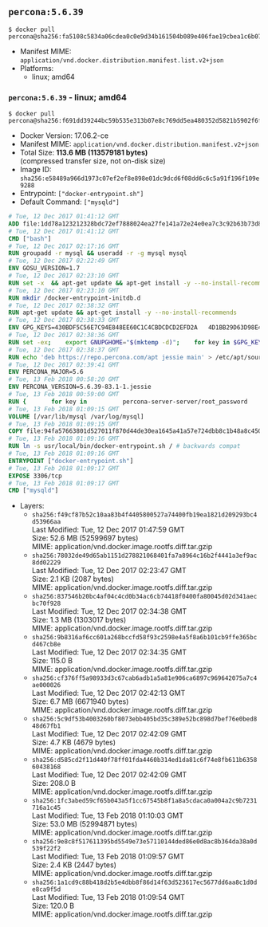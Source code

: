 ## `percona:5.6.39`

```console
$ docker pull percona@sha256:fa5108c5834a06cdea0c0e9d34b161504b089e406fae19cbea1c6b07989f54db
```

-	Manifest MIME: `application/vnd.docker.distribution.manifest.list.v2+json`
-	Platforms:
	-	linux; amd64

### `percona:5.6.39` - linux; amd64

```console
$ docker pull percona@sha256:f691dd39244bc59b535e313b07e8c769dd5ea480352d5821b5902f6ffc7a72fa
```

-	Docker Version: 17.06.2-ce
-	Manifest MIME: `application/vnd.docker.distribution.manifest.v2+json`
-	Total Size: **113.6 MB (113579181 bytes)**  
	(compressed transfer size, not on-disk size)
-	Image ID: `sha256:e58489a966d1973c07ef2ef8e898e01dc9dcd6f08dd6c6c5a91f196f109e9288`
-	Entrypoint: `["docker-entrypoint.sh"]`
-	Default Command: `["mysqld"]`

```dockerfile
# Tue, 12 Dec 2017 01:41:12 GMT
ADD file:1dd78a123212328bdc72ef7888024ea27fe141a72e24e0ea7c3c92b63b73d8d1 in / 
# Tue, 12 Dec 2017 01:41:12 GMT
CMD ["bash"]
# Tue, 12 Dec 2017 02:17:16 GMT
RUN groupadd -r mysql && useradd -r -g mysql mysql
# Tue, 12 Dec 2017 02:22:49 GMT
ENV GOSU_VERSION=1.7
# Tue, 12 Dec 2017 02:23:10 GMT
RUN set -x 	&& apt-get update && apt-get install -y --no-install-recommends ca-certificates wget && rm -rf /var/lib/apt/lists/* 	&& wget -O /usr/local/bin/gosu "https://github.com/tianon/gosu/releases/download/$GOSU_VERSION/gosu-$(dpkg --print-architecture)" 	&& wget -O /usr/local/bin/gosu.asc "https://github.com/tianon/gosu/releases/download/$GOSU_VERSION/gosu-$(dpkg --print-architecture).asc" 	&& export GNUPGHOME="$(mktemp -d)" 	&& gpg --keyserver ha.pool.sks-keyservers.net --recv-keys B42F6819007F00F88E364FD4036A9C25BF357DD4 	&& gpg --batch --verify /usr/local/bin/gosu.asc /usr/local/bin/gosu 	&& rm -r "$GNUPGHOME" /usr/local/bin/gosu.asc 	&& chmod +x /usr/local/bin/gosu 	&& gosu nobody true 	&& apt-get purge -y --auto-remove ca-certificates wget
# Tue, 12 Dec 2017 02:23:10 GMT
RUN mkdir /docker-entrypoint-initdb.d
# Tue, 12 Dec 2017 02:38:32 GMT
RUN apt-get update && apt-get install -y --no-install-recommends 		apt-transport-https ca-certificates 		pwgen 	&& rm -rf /var/lib/apt/lists/*
# Tue, 12 Dec 2017 02:38:33 GMT
ENV GPG_KEYS=430BDF5C56E7C94E848EE60C1C4CBDCDCD2EFD2A 	4D1BB29D63D98E422B2113B19334A25F8507EFA5
# Tue, 12 Dec 2017 02:38:36 GMT
RUN set -ex; 	export GNUPGHOME="$(mktemp -d)"; 	for key in $GPG_KEYS; do 		gpg --keyserver ha.pool.sks-keyservers.net --recv-keys "$key"; 	done; 	gpg --export $GPG_KEYS > /etc/apt/trusted.gpg.d/percona.gpg; 	rm -r "$GNUPGHOME"; 	apt-key list
# Tue, 12 Dec 2017 02:38:37 GMT
RUN echo 'deb https://repo.percona.com/apt jessie main' > /etc/apt/sources.list.d/percona.list
# Tue, 12 Dec 2017 02:39:41 GMT
ENV PERCONA_MAJOR=5.6
# Tue, 13 Feb 2018 00:58:20 GMT
ENV PERCONA_VERSION=5.6.39-83.1-1.jessie
# Tue, 13 Feb 2018 00:59:00 GMT
RUN { 		for key in 			percona-server-server/root_password 			percona-server-server/root_password_again 			"percona-server-server-$PERCONA_MAJOR/root-pass" 			"percona-server-server-$PERCONA_MAJOR/re-root-pass" 		; do 			echo "percona-server-server-$PERCONA_MAJOR" "$key" password 'unused'; 		done; 	} | debconf-set-selections 	&& apt-get update 	&& apt-get install -y 		percona-server-server-$PERCONA_MAJOR=$PERCONA_VERSION 	&& rm -rf /var/lib/apt/lists/* 	&& sed -ri 's/^user\s/#&/' /etc/mysql/my.cnf 	&& rm -rf /var/lib/mysql && mkdir -p /var/lib/mysql /var/run/mysqld 	&& chown -R mysql:mysql /var/lib/mysql /var/run/mysqld 	&& chmod 777 /var/run/mysqld 	&& find /etc/mysql/ -name '*.cnf' -print0 		| xargs -0 grep -lZE '^(bind-address|log)' 		| xargs -rt -0 sed -Ei 's/^(bind-address|log)/#&/' 	&& echo '[mysqld]\nskip-host-cache\nskip-name-resolve' > /etc/mysql/conf.d/docker.cnf
# Tue, 13 Feb 2018 01:09:15 GMT
VOLUME [/var/lib/mysql /var/log/mysql]
# Tue, 13 Feb 2018 01:09:15 GMT
COPY file:94fa57663801d527011f870d44de30ea1645a41a57e724dbb8c1b48a8c450c1d in /usr/local/bin/ 
# Tue, 13 Feb 2018 01:09:16 GMT
RUN ln -s usr/local/bin/docker-entrypoint.sh / # backwards compat
# Tue, 13 Feb 2018 01:09:16 GMT
ENTRYPOINT ["docker-entrypoint.sh"]
# Tue, 13 Feb 2018 01:09:17 GMT
EXPOSE 3306/tcp
# Tue, 13 Feb 2018 01:09:17 GMT
CMD ["mysqld"]
```

-	Layers:
	-	`sha256:f49cf87b52c10aa83b4f4405800527a74400fb19ea1821d209293bc4d53966aa`  
		Last Modified: Tue, 12 Dec 2017 01:47:59 GMT  
		Size: 52.6 MB (52599697 bytes)  
		MIME: application/vnd.docker.image.rootfs.diff.tar.gzip
	-	`sha256:78032de49d65ab1151d278821068401fa7a8964c16b2f4441a3ef9ac8dd02229`  
		Last Modified: Tue, 12 Dec 2017 02:23:47 GMT  
		Size: 2.1 KB (2087 bytes)  
		MIME: application/vnd.docker.image.rootfs.diff.tar.gzip
	-	`sha256:837546b20bc4af04c4cd0b34ac6cb74418f0400fa80045d02d341aecbc70f928`  
		Last Modified: Tue, 12 Dec 2017 02:34:38 GMT  
		Size: 1.3 MB (1303017 bytes)  
		MIME: application/vnd.docker.image.rootfs.diff.tar.gzip
	-	`sha256:9b8316af6cc601a268bccfd58f93c2598e4a5f8a6b101cb9ffe365bcd467cb8e`  
		Last Modified: Tue, 12 Dec 2017 02:34:35 GMT  
		Size: 115.0 B  
		MIME: application/vnd.docker.image.rootfs.diff.tar.gzip
	-	`sha256:cf376ff5a98933d3c67cab6adb1a5a81e906ca6897c969642075a7c4ae000026`  
		Last Modified: Tue, 12 Dec 2017 02:42:13 GMT  
		Size: 6.7 MB (6671940 bytes)  
		MIME: application/vnd.docker.image.rootfs.diff.tar.gzip
	-	`sha256:5c9df53b4003260bf8073ebb405bd35c389e52bc898d7bef76e0bed848d67fb1`  
		Last Modified: Tue, 12 Dec 2017 02:42:09 GMT  
		Size: 4.7 KB (4679 bytes)  
		MIME: application/vnd.docker.image.rootfs.diff.tar.gzip
	-	`sha256:d585cd2f11d440f78ff01fda4460b314ed1da81c6f74e8fb611b635860438168`  
		Last Modified: Tue, 12 Dec 2017 02:42:09 GMT  
		Size: 208.0 B  
		MIME: application/vnd.docker.image.rootfs.diff.tar.gzip
	-	`sha256:1fc3abed59cf65b043a5f1cc67545b8f1a8a5cdaca0a004a2c9b7231716a1c45`  
		Last Modified: Tue, 13 Feb 2018 01:10:03 GMT  
		Size: 53.0 MB (52994871 bytes)  
		MIME: application/vnd.docker.image.rootfs.diff.tar.gzip
	-	`sha256:9e8c8f517611395bd5549e73e57110144ded86e0d8ac8b364da38a0d539f22f2`  
		Last Modified: Tue, 13 Feb 2018 01:09:57 GMT  
		Size: 2.4 KB (2447 bytes)  
		MIME: application/vnd.docker.image.rootfs.diff.tar.gzip
	-	`sha256:1a1cd9c88b418d2b5e4dbb8f86d14f63d523617ec5677dd6aa8c1d0de8ca9f5d`  
		Last Modified: Tue, 13 Feb 2018 01:09:54 GMT  
		Size: 120.0 B  
		MIME: application/vnd.docker.image.rootfs.diff.tar.gzip
